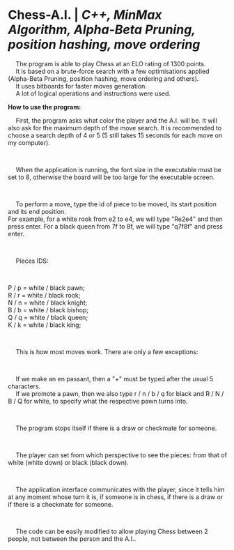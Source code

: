 # Chess-A.I. | _C++, MinMax Algorithm, Alpha-Beta Pruning, position hashing, move ordering_

&emsp; The program is able to play Chess at an ELO rating of 1300 points. <br/>
&emsp; It is based on a brute-force search with a few optimisations applied (Alpha-Beta Pruning, position hashing, move ordering and others). <br/>
&emsp; It uses bitboards for faster moves generation. <br/>
&emsp; A lot of logical operations and instructions were used. <br/>

**How to use the program:**

&emsp; First, the program asks what color the player and the A.I. will be. It will also ask for the maximum depth of the move search. It is recommended to choose a search depth of 4 or 5 (5 still takes 15 seconds for each move on my computer). <br/>

<br/>

&emsp; When the application is running, the font size in the executable must be set to 8, otherwise the board will be too large for the executable screen. <br/>

<br/>

&emsp; To perform a move, type the id of piece to be moved, its start position and its end position. <br/>
For example, for a white rook from e2 to e4, we will type "Re2e4" and then press enter. For a black queen from 7f to 8f, we will type "q7f8f" and press enter. <br/>

<br/>

&emsp; Pieces IDS: <br/>

<br/>
 
P / p = white / black pawn; <br/>
R / r = white / black rook; <br/>
N / n = white / black knight; <br/>
B / b = white / black bishop; <br/>
Q / q = white / black queen; <br/>
K / k = white / black king; <br/>

<br/>

&emsp; This is how most moves work. There are only a few exceptions: <br/>

<br/>

&emsp; If we make an en passant, then a "+" must be typed after the usual 5 characters. <br/>
&emsp; If we promote a pawn, then we also type r / n / b / q for black and R / N / B / Q for white, to specify what the respective pawn turns into. <br/>

<br/>

&emsp; The program stops itself if there is a draw or checkmate for someone. <br/>

<br/>

&emsp; The player can set from which perspective to see the pieces: from that of white (white down) or black (black down). <br/>

<br/>

&emsp; The application interface communicates with the player, since it tells him at any moment whose turn it is, if someone is in chess, if there is a draw or if there is a checkmate for someone. <br/>

<br/>

&emsp; The code can be easily modified to allow playing Chess between 2 people, not between the person and the A.I.. <br/>

<br/>








